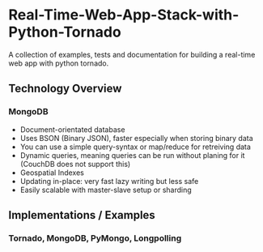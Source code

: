 # Real-Time-Web-App-Stack-with-Python-Tornado
A collection of examples, tests and documentation for building a real-time web app with python tornado.


## Technology Overview

### MongoDB
- Document-orientated database
- Uses BSON (Binary JSON), faster especially when storing binary data
- You can use a simple query-syntax or map/reduce for retreiving data
- Dynamic queries, meaning queries can be run without planing for it (CouchDB does not support this)
- Geospatial Indexes
- Updating in-place: very fast lazy writing but less safe
- Easily scalable with master-slave setup or sharding


## Implementations / Examples

### Tornado, MongoDB, PyMongo, Longpolling